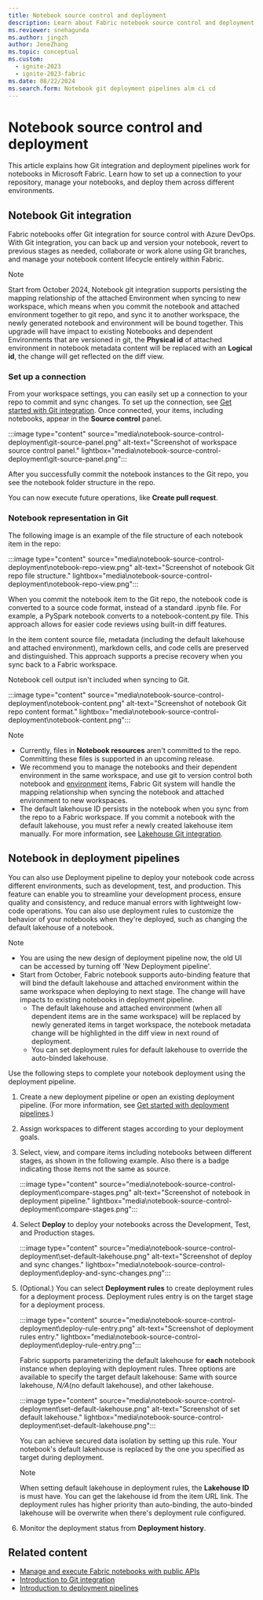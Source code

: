 ```yaml
---
title: Notebook source control and deployment
description: Learn about Fabric notebook source control and deployment pipelines, and Git integration with notebooks.
ms.reviewer: snehagunda
ms.author: jingzh
author: JeneZhang
ms.topic: conceptual
ms.custom:
  - ignite-2023
  - ignite-2023-fabric
ms.date: 08/22/2024
ms.search.form: Notebook git deployment pipelines alm ci cd
---
```


# Notebook source control and deployment

This article explains how Git integration and deployment pipelines work for notebooks in Microsoft Fabric. Learn how to set up a connection to your repository, manage your notebooks, and deploy them across different environments.

## Notebook Git integration

Fabric notebooks offer Git integration for source control with Azure DevOps. With Git integration, you can back up and version your notebook, revert to previous stages as needed, collaborate or work alone using Git branches, and manage your notebook content lifecycle entirely within Fabric.

> [!NOTE]
> Start from October 2024, Notebook git integration supports persisting the mapping relationship of the attached Environment when syncing to new workspace, which means when you commit the notebook and attached environment together to git repo, and sync it to another workspace, the newly generated notebook and environment will be bound together. This upgrade will have impact to existing Notebooks and dependent Environments that are versioned in git, the **Physical id** of attached environment in notebook metadata content will be replaced with an **Logical id**, the change will get reflected on the diff view.

### Set up a connection

From your workspace settings, you can easily set up a connection to your repo to commit and sync changes. To set up the connection, see [Get started with Git integration](../cicd/git-integration/git-get-started.md). Once connected, your items, including notebooks, appear in the **Source control** panel.

:::image type="content" source="media\notebook-source-control-deployment\git-source-panel.png" alt-text="Screenshot of workspace source control panel." lightbox="media\notebook-source-control-deployment\git-source-panel.png":::

After you successfully commit the notebook instances to the Git repo, you see the notebook folder structure in the repo.

You can now execute future operations, like **Create pull request**.

### Notebook representation in Git

The following image is an example of the file structure of each notebook item in the repo:

:::image type="content" source="media\notebook-source-control-deployment\notebook-repo-view.png" alt-text="Screenshot of notebook Git repo file structure." lightbox="media\notebook-source-control-deployment\notebook-repo-view.png":::

When you commit the notebook item to the Git repo, the notebook code is converted to a source code format, instead of a standard .ipynb file. For example, a PySpark notebook converts to a notebook-content.py file. This approach allows for easier code reviews using built-in diff features.

In the item content source file, metadata (including the default lakehouse and attached environment), markdown cells, and code cells are preserved and distinguished. This approach supports a precise recovery when you sync back to a Fabric workspace.

Notebook cell output isn't included when syncing to Git.

:::image type="content" source="media\notebook-source-control-deployment\notebook-content.png" alt-text="Screenshot of notebook Git repo content format." lightbox="media\notebook-source-control-deployment\notebook-content.png":::

> [!NOTE]
>
> - Currently, files in **Notebook resources** aren't committed to the repo. Committing these files is supported in an upcoming release.
> - We recommend you to manage the notebooks and their dependent environment in the same workspace, and use git to version control both notebook and [environment](./environment-git-and-deployment-pipeline.md) items, Fabric Git system will handle the mapping relationship when syncing the notebook and attached environment to new workspaces.
> - The default lakehouse ID persists in the notebook when you sync from the repo to a Fabric workspace. If you commit a notebook with the default lakehouse, you must refer a newly created lakehouse item manually. For more information, see [Lakehouse Git integration](lakehouse-git-deployment-pipelines.md).

## Notebook in deployment pipelines

You can also use Deployment pipeline to deploy your notebook code across different environments, such as development, test, and production. This feature can enable you to streamline your development process, ensure quality and consistency, and reduce manual errors with lightweight low-code operations. You can also use deployment rules to customize the behavior of your notebooks when they're deployed, such as changing the default lakehouse of a notebook.

> [!NOTE]
> 
> - You are using the new design of deployment pipeline now, the old UI can be accessed by turning off 'New Deployment pipeline'.
> - Start from October, Fabric notebook supports auto-binding feature that will bind the default lakehouse and attached environment within the same workspace when deploying to next stage. The change will have impacts to existing notebooks in deployment pipeline.
>   - The default lakehouse and attached environment (when all dependent items are in the same workspace) will be replaced by newly generated items in target workspace, the notebook metadata change will be highlighted in the diff view in next round of deployment.
>   - You can set deployment rules for default lakehouse to override the auto-binded lakehouse.

Use the following steps to complete your notebook deployment using the deployment pipeline.

1. Create a new deployment pipeline or open an existing deployment pipeline. (For more information, see [Get started with deployment pipelines](../cicd/deployment-pipelines/get-started-with-deployment-pipelines.md).)

1. Assign workspaces to different stages according to your deployment goals.

1. Select, view, and compare items including notebooks between different stages, as shown in the following example. Also there is a badge indicating those items not the same as source.

    :::image type="content" source="media\notebook-source-control-deployment\compare-stages.png" alt-text="Screenshot of notebook in deployment pipeline." lightbox="media\notebook-source-control-deployment\compare-stages.png":::

1. Select **Deploy** to deploy your notebooks across the Development, Test, and Production stages.

    :::image type="content" source="media\notebook-source-control-deployment\set-default-lakehouse.png" alt-text="Screenshot of deploy and sync changes." lightbox="media\notebook-source-control-deployment\deploy-and-sync-changes.png":::

1. (Optional.) You can select **Deployment rules** to create deployment rules for a deployment process. Deployment rules entry is on the target stage for a deployment process.

    :::image type="content" source="media\notebook-source-control-deployment\deploy-rule-entry.png" alt-text="Screenshot of deployment rules entry." lightbox="media\notebook-source-control-deployment\deploy-rule-entry.png":::

    Fabric supports parameterizing the default lakehouse for **each** notebook instance when deploying with deployment rules. Three options are available to specify the target default lakehouse: Same with source lakehouse, _N/A_(no default lakehouse), and other lakehouse.

    :::image type="content" source="media\notebook-source-control-deployment\set-default-lakehouse.png" alt-text="Screenshot of set default lakehouse." lightbox="media\notebook-source-control-deployment\set-default-lakehouse.png":::

    You can achieve secured data isolation by setting up this rule. Your notebook's default lakehouse is replaced by the one you specified as target during deployment.

    > [!NOTE]
    > When setting default lakehouse in deployment rules, the **Lakehouse ID** is must have. You can get the lakehouse id from the item URL link.
    > The deployment rules has higher priority than auto-binding, the auto-binded lakehouse will be overwrite when there's deployment rule configured.

1. Monitor the deployment status from **Deployment history**.

## Related content

- [Manage and execute Fabric notebooks with public APIs](notebook-public-api.md)
- [Introduction to Git integration](../cicd/git-integration/intro-to-git-integration.md)
- [Introduction to deployment pipelines](../cicd/deployment-pipelines/intro-to-deployment-pipelines.md)
